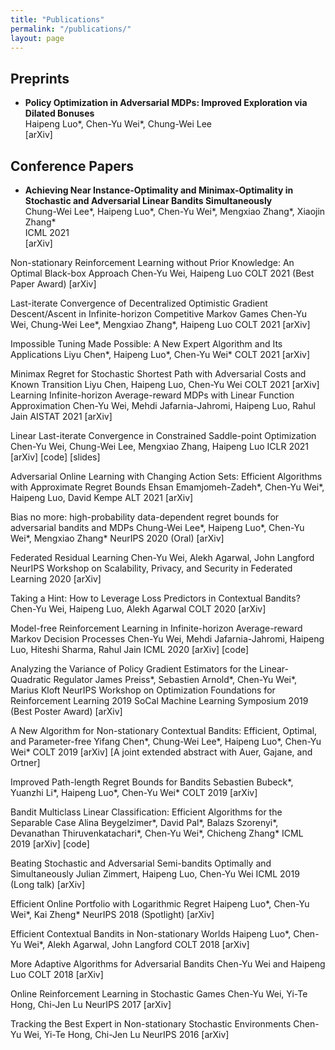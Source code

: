 ```yaml
---
title: "Publications"
permalink: "/publications/"
layout: page
---
```


## Preprints

 - **Policy Optimization in Adversarial MDPs:  Improved Exploration via Dilated Bonuses**  
Haipeng Luo*, Chen-Yu Wei*, Chung-Wei Lee  
[arXiv]

## Conference Papers

 - **Achieving Near Instance-Optimality and Minimax-Optimality in Stochastic and Adversarial Linear Bandits Simultaneously**  
Chung-Wei Lee*, Haipeng Luo*, Chen-Yu Wei*, Mengxiao Zhang*, Xiaojin Zhang*  
ICML 2021  
[arXiv]

Non-stationary Reinforcement Learning without Prior Knowledge: An Optimal Black-box Approach
Chen-Yu Wei, Haipeng Luo
COLT 2021  (Best Paper Award)
[arXiv]

Last-iterate Convergence of Decentralized Optimistic Gradient Descent/Ascent in Infinite-horizon Competitive Markov Games
Chen-Yu Wei, Chung-Wei Lee*, Mengxiao Zhang*, Haipeng Luo
COLT 2021
[arXiv]

Impossible Tuning Made Possible: A New Expert Algorithm and Its Applications
Liyu Chen*, Haipeng Luo*, Chen-Yu Wei*
COLT 2021
[arXiv]

Minimax Regret for Stochastic Shortest Path with Adversarial Costs and Known Transition
Liyu Chen, Haipeng Luo, Chen-Yu Wei
COLT 2021
[arXiv]
Learning Infinite-horizon Average-reward MDPs with Linear Function Approximation
Chen-Yu Wei, Mehdi Jafarnia-Jahromi, Haipeng Luo, Rahul Jain
AISTAT 2021
[arXiv]

Linear Last-iterate Convergence in Constrained Saddle-point Optimization
Chen-Yu Wei, Chung-Wei Lee, Mengxiao Zhang, Haipeng Luo
ICLR 2021
[arXiv] [code] [slides]

Adversarial Online Learning with Changing Action Sets: Efficient Algorithms with Approximate Regret Bounds
Ehsan Emamjomeh-Zadeh*, Chen-Yu Wei*, Haipeng Luo, David Kempe
ALT 2021
[arXiv]

Bias no more: high-probability data-dependent regret bounds for adversarial bandits and MDPs
Chung-Wei Lee*, Haipeng Luo*, Chen-Yu Wei*, Mengxiao Zhang*
NeurIPS 2020  (Oral)
[arXiv]

Federated Residual Learning
Chen-Yu Wei, Alekh Agarwal, John Langford
NeurIPS Workshop on Scalability, Privacy, and Security in Federated Learning 2020 
[arXiv]

Taking a Hint: How to Leverage Loss Predictors in Contextual Bandits?
Chen-Yu Wei, Haipeng Luo, Alekh Agarwal
COLT 2020
[arXiv]

Model-free Reinforcement Learning in Infinite-horizon Average-reward Markov Decision Processes
Chen-Yu Wei, Mehdi Jafarnia-Jahromi, Haipeng Luo, Hiteshi Sharma, Rahul Jain
ICML 2020
[arXiv] [code]

Analyzing the Variance of Policy Gradient Estimators for the Linear-Quadratic Regulator
James Preiss*, Sebastien Arnold*, Chen-Yu Wei*, Marius Kloft
NeurIPS Workshop on Optimization Foundations for Reinforcement Learning 2019
SoCal Machine Learning Symposium 2019 (Best Poster Award)
[arXiv]

A New Algorithm for Non-stationary Contextual Bandits: Efficient, Optimal, and Parameter-free
Yifang Chen*, Chung-Wei Lee*, Haipeng Luo*, Chen-Yu Wei*
COLT 2019
[arXiv] [A joint extended abstract with Auer, Gajane, and Ortner]

Improved Path-length Regret Bounds for Bandits
Sebastien Bubeck*, Yuanzhi Li*, Haipeng Luo*, Chen-Yu Wei*
COLT 2019
[arXiv]

Bandit Multiclass Linear Classification: Efficient Algorithms for the Separable Case
Alina Beygelzimer*, David Pal*, Balazs Szorenyi*, Devanathan Thiruvenkatachari*, Chen-Yu Wei*, Chicheng Zhang*
ICML 2019
[arXiv] [code]

Beating Stochastic and Adversarial Semi-bandits Optimally and Simultaneously
Julian Zimmert, Haipeng Luo, Chen-Yu Wei
ICML 2019 (Long talk)
[arXiv]

Efficient Online Portfolio with Logarithmic Regret
Haipeng Luo*, Chen-Yu Wei*, Kai Zheng*
NeurIPS 2018 (Spotlight)
[arXiv]

Efficient Contextual Bandits in Non-stationary Worlds
Haipeng Luo*, Chen-Yu Wei*, Alekh Agarwal, John Langford
COLT 2018
[arXiv]

More Adaptive Algorithms for Adversarial Bandits
Chen-Yu Wei and Haipeng Luo
COLT 2018
[arXiv]

Online Reinforcement Learning in Stochastic Games
Chen-Yu Wei, Yi-Te Hong, Chi-Jen Lu
NeurIPS 2017
[arXiv]

Tracking the Best Expert in Non-stationary Stochastic Environments
Chen-Yu Wei, Yi-Te Hong, Chi-Jen Lu
NeurIPS 2016
[arXiv]